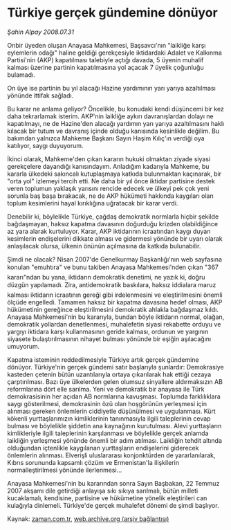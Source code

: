 # Türkiye gerçek gündemine dönüyor

*Şahin Alpay 2008.07.31*

<tr><td class="metin" colspan="2" style="padding-top: 20px; padding-left: 5px; padding-right: 10px;">Onbir üyeden oluşan Anayasa Mahkemesi, Başsavcı'nın "laikliğe karşı eylemlerin odağı" haline geldiği gerekçesiyle iktidardaki Adalet ve Kalkınma Partisi'nin (AKP) kapatılması talebiyle açtığı davada, 5 üyenin muhalif kalması üzerine partinin kapatılmasına yol açacak 7 üyelik çoğunluğu bulamadı.</td></tr><tr><td class="metin" colspan="2" style="padding-top: 20px; padding-left: 5px; padding-right: 10px;"><p> On üye ise partinin bu yıl alacağı Hazine yardımının yarı yarıya azaltılması yönünde ittifak sağladı.
<p>Bu karar ne anlama geliyor? Öncelikle, bu konudaki kendi düşüncemi bir kez daha tekrarlamak isterim. AKP'nin laikliğe aykırı davranışlardan dolayı ne kapatılmayı, ne de Hazine'den alacağı yardımın yarı yarıya azaltılmasını haklı kılacak bir tutum ve davranış içinde olduğu kanısında kesinlikle değilim. Bu bakımdan yalnızca Mahkeme Başkanı Sayın Haşim Kılıç'ın verdiği oya katılıyor, saygı duyuyorum.
<p>İkinci olarak, Mahkeme'den çıkan kararın hukuki olmaktan ziyade siyasi gerekçelere dayandığı kanısındayım. Anladığım kadarıyla Mahkeme, bu kararla ülkedeki sakıncalı kutuplaşmaya katkıda bulunmaktan kaçınarak, bir "orta yol" izlemeyi tercih etti. Ne daha bir yıl önce iktidar partisine destek veren toplumun yaklaşık yarısını rencide edecek ve ülkeyi pek çok yeni sorunla baş başa bırakacak, ne de AKP hükümeti hakkında kaygıları olan toplum kesimlerini hayal kırıklığına uğratacak bir karar verdi. 
<p>Denebilir ki, böylelikle Türkiye, çağdaş demokratik normlarla hiçbir şekilde bağdaşmayan, haksız kapatma davasının doğurduğu krizden olabildiğince az yara alarak kurtuluyor. Karar, AKP iktidarının icraatından kaygı duyan kesimlerin endişelerini dikkate alması ve gidermesi yönünde bir uyarı olarak anlaşılacak olursa, ülkenin önünün açılmasına da katkıda bulunabilir.
<p>Şimdi ne olacak? Nisan 2007'de Genelkurmay Başkanlığı'nın web sayfasına konulan "emuhtıra" ve bunu takiben Anayasa Mahkemesi'nden çıkan "367 kararı"ndan bu yana, iktidarın demokratik denetimi, ne yazık ki, doğru düzgün yapılamadı. Zira, antidemokratik baskılara, haksız iddialara maruz kalması iktidarın icraatının gereği gibi irdelenmesini ve eleştirilmesini önemli ölçüde engelledi. Tamamen haksız bir kapatma davasına hedef olması, AKP hükümetinin gereğince eleştirilmesini demokratik ahlakla bağdaşmaz kıldı. Anayasa Mahkemesi'nin bu kararıyla, bundan böyle iktidarın normal, olağan, demokratik yollardan denetlenmesi, muhalefetin siyasi rekabette orduyu ve yargıyı iktidara karşı kullanmasının geride kalması, ordunun ve yargının siyasete bulaştırılmasının nihayet bulması yönünde bir eşiğin aşılacağını umuyorum.
<p>Kapatma isteminin reddedilmesiyle Türkiye artık gerçek gündemine dönüyor. Türkiye'nin gerçek gündemi satır başlarıyla şunlardır: Demokrasiye kasteden çetenin bütün uzantılarıyla ortaya çıkarılarak hak ettiği cezaya çarptırılması. Bazı üye ülkelerden gelen olumsuz sinyallere aldırmaksızın AB reformlarına dört elle sarılma. Yeni ve demokratik bir anayasa ile Türk demokrasisinin her açıdan AB normlarına kavuşması. Toplumda farklılıklara saygı gösterilmesi, demokrasinin özü olan hoşgörünün yerleşmesi için alınması gereken önlemlerin ciddiyetle düşünülmesi ve uygulanması. Kürt kökenli yurttaşlarımızın kimliklerinin tanınmasıyla ilgili taleplerinin cevap bulması ve böylelikle şiddetin ana kaynağının kurutulması. Alevi yurttaşların kimlikleriyle ilgili taleplerinin karşılanması ve böylelikle gerçek anlamda laikliğin yerleşmesi yönünde önemli bir adım atılması. Laikliğin tehdit altında olduğundan içtenlikle kaygılanan yurttaşların endişelerini giderecek önlemlerin alınması. Elverişli uluslararası konjonktürden de yararlanılarak, Kıbrıs sorununda kapsamlı çözüm ve Ermenistan'la ilişkilerin normalleştirilmesi yönünde ilerlenmesi...
<p>Anayasa Mahkemesi'nin bu kararından sonra Sayın Başbakan, 22 Temmuz 2007 akşamı dile getirdiği anlayışa sıkı sıkıya sarılmalı, bütün milleti kucaklamalı, kendisine, partisine ve hükümetine yönelik eleştirileri can kulağıyla dinlemeli. Türkiye'de gerçek muhalefet dönemi de şimdi başlıyor.<br/></p></p></p></p></p></p></p></td></tr>

Kaynak: [zaman.com.tr](http://zaman.com.tr/yazar.do?yazino=720570), [web.archive.org (arşiv bağlantısı)](http://web.archive.org/web/20080828141333/http://www.zaman.com.tr:80/yazar.do?yazino=720570)
